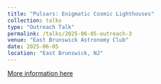 ```yaml
---
title: "Pulsars: Enigmatic Cosmic Lighthouses"
collection: talks
type: "Outreach Talk"
permalink: /talks/2025-06-05-outreach-3
venue: "East Brunswick Astronomy Club"
date: 2025-06-05
location: "East Brunswick, NJ"
---
```


[More information here](https://www.youtube.com/watch?v=J6ofQ6pzGro)
